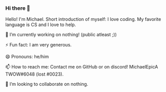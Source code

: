 ### Hi there 👋

<!--
**MichaelEpicA/MichaelEpicA** is a ✨ _special_ ✨ repository because its `README.md` (this file) appears on your GitHub profile.

Here are some ideas to get you started:

- 🔭 I’m currently working on ...
- 🌱 I’m currently learning ...
- 👯 I’m looking to collaborate on ...
- 🤔 I’m looking for help with ...
- 💬 Ask me about ...
- 📫 How to reach me: ...
- 😄 Pronouns: ...
- ⚡ Fun fact: ...
-->

Hello! I'm Michael. Short introduction of myself: I love coding. My favorite language is CS and I love to help.

🔭 I’m currently working on nothing! (public atleast ;))

⚡ Fun fact: I am very generous.

😄 Pronouns: he/him

📫 How to reach me: Contact me on GitHub or on discord! MichaelEpicA TWOW#6048 (lost #0023).

👯 I’m looking to collaborate on nothing.
